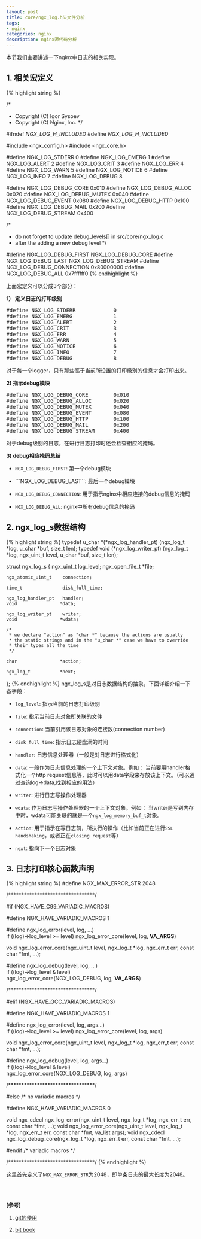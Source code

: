 ```yaml
---
layout: post
title: core/ngx_log.h头文件分析
tags:
- nginx
categories: nginx
description: nginx源代码分析
---
```



本节我们主要讲述一下nginx中日志的相关实现。


<!-- more -->


## 1. 相关宏定义
{% highlight string %}

/*
 * Copyright (C) Igor Sysoev
 * Copyright (C) Nginx, Inc.
 */


#ifndef _NGX_LOG_H_INCLUDED_
#define _NGX_LOG_H_INCLUDED_


#include <ngx_config.h>
#include <ngx_core.h>


#define NGX_LOG_STDERR            0
#define NGX_LOG_EMERG             1
#define NGX_LOG_ALERT             2
#define NGX_LOG_CRIT              3
#define NGX_LOG_ERR               4
#define NGX_LOG_WARN              5
#define NGX_LOG_NOTICE            6
#define NGX_LOG_INFO              7
#define NGX_LOG_DEBUG             8

#define NGX_LOG_DEBUG_CORE        0x010
#define NGX_LOG_DEBUG_ALLOC       0x020
#define NGX_LOG_DEBUG_MUTEX       0x040
#define NGX_LOG_DEBUG_EVENT       0x080
#define NGX_LOG_DEBUG_HTTP        0x100
#define NGX_LOG_DEBUG_MAIL        0x200
#define NGX_LOG_DEBUG_STREAM      0x400

/*
 * do not forget to update debug_levels[] in src/core/ngx_log.c
 * after the adding a new debug level
 */

#define NGX_LOG_DEBUG_FIRST       NGX_LOG_DEBUG_CORE
#define NGX_LOG_DEBUG_LAST        NGX_LOG_DEBUG_STREAM
#define NGX_LOG_DEBUG_CONNECTION  0x80000000
#define NGX_LOG_DEBUG_ALL         0x7ffffff0
{% endhighlight %}

上面宏定义可以分成3个部分：

**1） 定义日志的打印级别**
<pre>
#define NGX_LOG_STDERR            0
#define NGX_LOG_EMERG             1
#define NGX_LOG_ALERT             2
#define NGX_LOG_CRIT              3
#define NGX_LOG_ERR               4
#define NGX_LOG_WARN              5
#define NGX_LOG_NOTICE            6
#define NGX_LOG_INFO              7
#define NGX_LOG_DEBUG             8
</pre>
对于每一个logger，只有那些高于当前所设置的打印级别的信息才会打印出来。

**2) 指示debug模块**
<pre>
#define NGX_LOG_DEBUG_CORE        0x010
#define NGX_LOG_DEBUG_ALLOC       0x020
#define NGX_LOG_DEBUG_MUTEX       0x040
#define NGX_LOG_DEBUG_EVENT       0x080
#define NGX_LOG_DEBUG_HTTP        0x100
#define NGX_LOG_DEBUG_MAIL        0x200
#define NGX_LOG_DEBUG_STREAM      0x400
</pre>
对于debug级别的日志，在进行日志打印时还会检查相应的掩码。

**3) debug相应掩码总结**

* ```NGX_LOG_DEBUG_FIRST```: 第一个debug模块

* ```NGX_LOG_DEBUG_LAST``: 最后一个debug模块

* ```NGX_LOG_DEBUG_CONNECTION```: 用于指示nginx中相应连接的debug信息的掩码

* ```NGX_LOG_DEBUG_ALL```: nginx中所有debug信息的掩码

## 2. ngx_log_s数据结构
{% highlight string %}
typedef u_char *(*ngx_log_handler_pt) (ngx_log_t *log, u_char *buf, size_t len);
typedef void (*ngx_log_writer_pt) (ngx_log_t *log, ngx_uint_t level,
    u_char *buf, size_t len);


struct ngx_log_s {
    ngx_uint_t           log_level;
    ngx_open_file_t     *file;

    ngx_atomic_uint_t    connection;

    time_t               disk_full_time;

    ngx_log_handler_pt   handler;
    void                *data;

    ngx_log_writer_pt    writer;
    void                *wdata;

    /*
     * we declare "action" as "char *" because the actions are usually
     * the static strings and in the "u_char *" case we have to override
     * their types all the time
     */

    char                *action;

    ngx_log_t           *next;
};
{% endhighlight %}
ngx_log_s是对日志数据结构的抽象，下面详细介绍一下各字段：

* ```log_level```: 指示当前的日志打印级别

* ```file```: 指示当前日志对象所关联的文件

* ```connection```: 当前引用该日志对象的连接数(connection number)

* ```disk_full_time```: 指示日志硬盘满的时间

* ```handler```: 日志信息处理器（一般是对日志进行格式化）

* ```data```: 一般作为日志信息处理的一个上下文对象。例如： 当前要用handler格式化一个http request信息等，此时可以用data字段来存放该上下文。（可以通过查询log->data,找到相应的用法）

* ```writer```: 进行日志写操作处理器

* ```wdata```: 作为日志写操作处理器的一个上下文对象。例如： 当writer是写到内存中时，wdata可能关联的就是一个```ngx_log_memory_buf_t```对象。

* ```action```: 用于指示在写日志前，所执行的操作（比如当前正在进行```SSL handshaking```，或者正在```closing request```等）

* ```next```: 指向下一个日志对象




## 3. 日志打印核心函数声明
{% highlight string %}
#define NGX_MAX_ERROR_STR   2048


/*********************************/

#if (NGX_HAVE_C99_VARIADIC_MACROS)

#define NGX_HAVE_VARIADIC_MACROS  1

#define ngx_log_error(level, log, ...)                                        \
    if ((log)->log_level >= level) ngx_log_error_core(level, log, __VA_ARGS__)

void ngx_log_error_core(ngx_uint_t level, ngx_log_t *log, ngx_err_t err,
    const char *fmt, ...);

#define ngx_log_debug(level, log, ...)                                        \
    if ((log)->log_level & level)                                             \
        ngx_log_error_core(NGX_LOG_DEBUG, log, __VA_ARGS__)

/*********************************/

#elif (NGX_HAVE_GCC_VARIADIC_MACROS)

#define NGX_HAVE_VARIADIC_MACROS  1

#define ngx_log_error(level, log, args...)                                    \
    if ((log)->log_level >= level) ngx_log_error_core(level, log, args)

void ngx_log_error_core(ngx_uint_t level, ngx_log_t *log, ngx_err_t err,
    const char *fmt, ...);

#define ngx_log_debug(level, log, args...)                                    \
    if ((log)->log_level & level)                                             \
        ngx_log_error_core(NGX_LOG_DEBUG, log, args)

/*********************************/

#else /* no variadic macros */

#define NGX_HAVE_VARIADIC_MACROS  0

void ngx_cdecl ngx_log_error(ngx_uint_t level, ngx_log_t *log, ngx_err_t err,
    const char *fmt, ...);
void ngx_log_error_core(ngx_uint_t level, ngx_log_t *log, ngx_err_t err,
    const char *fmt, va_list args);
void ngx_cdecl ngx_log_debug_core(ngx_log_t *log, ngx_err_t err,
    const char *fmt, ...);


#endif /* variadic macros */


/*********************************/
{% endhighlight %}

这里首先定义了```NGX_MAX_ERROR_STR```为2048，即单条日志的最大长度为2048。






<br />
<br />

**[参考]**

1. [git的使用](https://www.yiibai.com/git/git-quick-start.html)

2. [bit book](https://git-scm.com/book/zh/v2)
<br />
<br />
<br />

